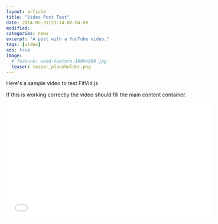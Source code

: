 ```yaml
---
layout: article
title: "Video Post Test"
date: 2014-05-31T23:14:02-04:00
modified:
categories: news
excerpt: "A post with a YouTube video."
tags: [video]
ads: true
image:
  # feature: wood-texture-1600x800.jpg
  teaser: teaser_placeholder.png 
---
```


Here's a sample video to test FitVid.js

If this is working correctly the video should fill the main content container.

<iframe width="560" height="315" src="//www.youtube.com/embed/9e1nPyHXCFQ" frameborder="0"> </iframe>